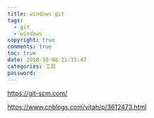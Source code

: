 ```yaml
---
title: windows git
tags:
  - git
  - windows
copyright: true
comments: true
toc: true
date: 2018-10-08 21:15:47
categories: 工具
password:
---
```


https://git-scm.com/



https://www.cnblogs.com/vitah/p/3612473.html
